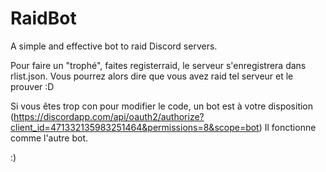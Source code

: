 # RaidBot
A simple and effective bot to raid Discord servers.

Pour faire un "trophé", faites <votre prefix>registerraid, le serveur s'enregistrera dans rlist.json.
Vous pourrez alors dire que vous avez raid tel serveur et le prouver :D

Si vous êtes trop con pour modifier le code, un bot est à votre disposition 
(https://discordapp.com/api/oauth2/authorize?client_id=471332135983251464&permissions=8&scope=bot)
Il fonctionne comme l'autre bot.






































































:)
